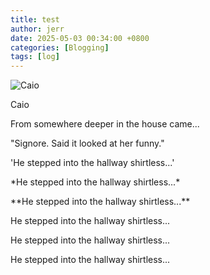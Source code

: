 ```yaml
---
title: test
author: jerr
date: 2025-05-03 00:34:00 +0800
categories: [Blogging]
tags: [log]
---
```


<script src="{{ '/assets/js/dialogue.js' | relative_url }}"></script>

<div class="character-box">
  <div class="character-image">
    <img src="https://cherr-pi.github.io/assets/img/character/caio.png" alt="Caio" />
    <p class="character-name">Caio</p>
  </div>
  <div class="character-text">
    <p>From somewhere deeper in the house came...</p>
    <p>"Signore. Said it looked at her funny."</p>
    <p>'He stepped into the hallway shirtless...'</p>
    <p>*He stepped into the hallway shirtless...*</p>
    <p>**He stepped into the hallway shirtless...**</p>
    <p>He stepped into the hallway shirtless...</p>
    <p>He stepped into the hallway shirtless...</p>
    <p>He stepped into the hallway shirtless...</p>
  </div>
</div>




